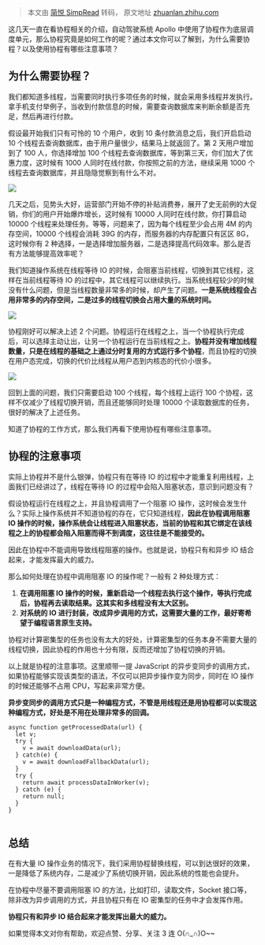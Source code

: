 > 本文由 [简悦 SimpRead](http://ksria.com/simpread/) 转码， 原文地址 [zhuanlan.zhihu.com](https://zhuanlan.zhihu.com/p/172471249)

这几天一直在看协程相关的介绍，自动驾驶系统 Apollo 中使用了协程作为底层调度单元，那么协程究竟是如何工作的呢？通过本文你可以了解到，为什么需要协程？以及使用协程有哪些注意事项？

**为什么需要协程？**
------------

我们都知道多线程，当需要同时执行多项任务的时候，就会采用多线程并发执行。拿手机支付举例子，当收到付款信息的时候，需要查询数据库来判断余额是否充足，然后再进行付款。

假设最开始我们只有可怜的 10 个用户，收到 10 条付款消息之后，我们开启启动 10 个线程去查询数据库，由于用户量很少，结果马上就返回了。第 2 天用户增加到了 100 人，你选择增加 100 个线程去查询数据库，等到第三天，你们加大了优惠力度，这时候有 1000 人同时在线付款，你按照之前的方法，继续采用 1000 个线程去查询数据库，并且隐隐觉察到有什么不对。

![](https://pic3.zhimg.com/v2-d7981d1789479a923228e188f6ea85ea_r.jpg)

几天之后，见势头大好，运营部门开始不停的补贴消费券，展开了史无前例的大促销，你们的用户开始爆炸增长，这时候有 10000 人同时在线付款，你打算启动 10000 个线程来处理任务。等等，问题来了，因为每个线程至少会占用 4M 的内存空间，10000 个线程会消耗 39G 的内存，而服务器的内存配置只有区区 8G，这时候你有 2 种选择，一是选择增加服务器，二是选择提高代码效率。那么是否有方法能够提高效率呢？

我们知道操作系统在线程等待 IO 的时候，会阻塞当前线程，切换到其它线程，这样在当前线程等待 IO 的过程中，其它线程可以继续执行。当系统线程较少的时候没有什么问题，但是当线程数量非常多的时候，却产生了问题。**一是系统线程会占用非常多的内存空间，二是过多的线程切换会占用大量的系统时间。**

![](https://pic1.zhimg.com/v2-edafcd23346b92693d70da0032486914_r.jpg)

协程刚好可以解决上述 2 个问题。协程运行在线程之上，当一个协程执行完成后，可以选择主动让出，让另一个协程运行在当前线程之上。**协程并没有增加线程数量，只是在线程的基础之上通过分时复用的方式运行多个协程**，而且协程的切换在用户态完成，切换的代价比线程从用户态到内核态的代价小很多。

![](https://pic3.zhimg.com/v2-f4fb2dea86d909ed60498b7021d0fe66_r.jpg)

回到上面的问题，我们只需要启动 100 个线程，每个线程上运行 100 个协程，这样不仅减少了线程切换开销，而且还能够同时处理 10000 个读取数据库的任务，很好的解决了上述任务。

知道了协程的工作方式，那么我们再看下使用协程有哪些注意事项。

**协程的注意事项**
-----------

实际上协程并不是什么银弹，协程只有在等待 IO 的过程中才能重复利用线程，上面我们已经讲过了，线程在等待 IO 的过程中会陷入阻塞状态，意识到问题没有？

假设协程运行在线程之上，并且协程调用了一个阻塞 IO 操作，这时候会发生什么？实际上操作系统并不知道协程的存在，它只知道线程，**因此在协程调用阻塞 IO 操作的时候，操作系统会让线程进入阻塞状态，当前的协程和其它绑定在该线程之上的协程都会陷入阻塞而得不到调度，这往往是不能接受的。**

因此在协程中不能调用导致线程阻塞的操作。也就是说，协程只有和异步 IO 结合起来，才能发挥最大的威力。

那么如何处理在协程中调用阻塞 IO 的操作呢？一般有 2 种处理方式：

1.  **在调用阻塞 IO 操作的时候，重新启动一个线程去执行这个操作，等执行完成后，协程再去读取结果。这其实和多线程没有太大区别。**
2.  **对系统的 IO 进行封装，改成异步调用的方式，这需要大量的工作，最好寄希望于编程语言原生支持。**

协程对计算密集型的任务也没有太大的好处，计算密集型的任务本身不需要大量的线程切换，因此协程的作用也十分有限，反而还增加了协程切换的开销。

以上就是协程的注意事项。这里顺带一提 JavaScript 的异步变同步的调用方式，如果协程能够实现该类型的语法，不仅可以把异步操作变为同步，同时在 IO 操作的时候还能够不占用 CPU，写起来非常方便。

**异步变同步的调用方式只是一种编程方式，不管是用线程还是用协程都可以实现这种编程方式，好处是不用在处理非常多的回调。**

```
async function getProcessedData(url) {
  let v;
  try {
    v = await downloadData(url);
  } catch(e) {
    v = await downloadFallbackData(url);
  }
  try {
    return await processDataInWorker(v);
  } catch (e) {
    return null;
  }
}


```

**总结**
------

在有大量 IO 操作业务的情况下，我们采用协程替换线程，可以到达很好的效果，一是降低了系统内存，二是减少了系统切换开销，因此系统的性能也会提升。

在协程中尽量不要调用阻塞 IO 的方法，比如打印，读取文件，Socket 接口等，除非改为异步调用的方式，并且协程只有在 IO 密集型的任务中才会发挥作用。

**协程只有和异步 IO 结合起来才能发挥出最大的威力。**

如果觉得本文对你有帮助，欢迎点赞、分享、关注 3 连 O(∩_∩)O~~